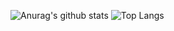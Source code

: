 ![Anurag's github stats](https://github-readme-stats.vercel.app/api?username=LongYinStudio&show_icons=true&count_private=true)
![Top Langs](https://github-readme-stats.vercel.app/api/top-langs/?username=LongYinStudio)
